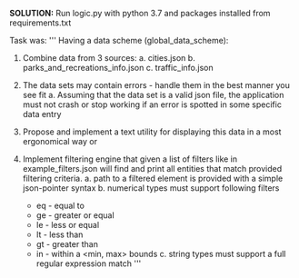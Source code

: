 **SOLUTION:**
Run logic.py with python 3.7 and packages installed from requirements.txt

Task was:
'''
Having a data scheme (global_data_scheme):
1. Combine data from 3 sources:
    a. cities.json
    b. parks_and_recreations_info.json
    c. traffic_info.json

2. The data sets may contain errors - handle them in the best manner you see fit
    a. Assuming that the data set is a valid json file, the application must not crash or stop working if an error is spotted in some specific data entry

3. Propose and implement a text utility for displaying this data in a most ergonomical way
    or

4. Implement filtering engine that given a list of filters like in example_filters.json will find and print all entities that match provided filtering criteria.
    a. path to a filtered element is provided with a simple json-pointer syntax
    b. numerical types must support following filters
      * eq - equal to
      * ge - greater or equal
      * le - less or equal
      * lt - less than
      * gt - greater than
      * in - within a <min, max> bounds
    c. string types must support a full regular expression match
'''
